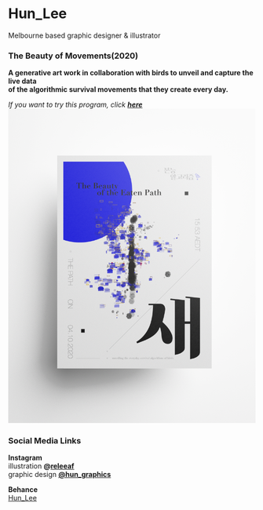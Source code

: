 # Hun_Lee
Melbourne based graphic designer &amp; illustrator
<br/>
### The Beauty of Movements(2020)
**A generative art work in collaboration with birds to unveil and capture the live data<br/>
of the algorithmic survival movements that they create every day. <br/>**

*If you want to try this program, click **[here](http://hunoong.github.io/Hun_Lee/The_Beauty_of_Movements/)***
<br/>
<img src="https://github.com/hunoong/Hun_Lee/blob/gh-pages/The_Beauty_of_Movements_poster.png" width="700"><br/>

### Social Media Links
**Instagram** <br/> 
illustration **@[releeaf](https://www.instagram.com/releeaf/)** <br/>
graphic design **[@hun_graphics](https://www.instagram.com/hun_graphics/)** <br/>

**Behance**<br/>
[Hun_Lee](https://www.behance.net/hun_lee)
